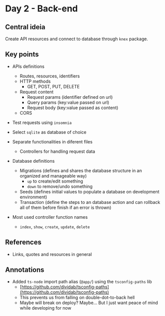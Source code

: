 # Day 2 - Back-end


## Central ideia

Create API resources and connect to database through `knex` package.


## Key points

- APIs definitions
    + Routes, resources, identifiers
    + HTTP methods
        - GET, POST, PUT, DELETE
    + Request content
        - Request params (identifier defined on url)
        - Query params (key:value passed on url)
        - Request body (key:value passed as content)
    + CORS

- Test requests using `insomnia`
- Select `sqlite` as database of choice
- Separate functionalities in diferent files
    + Controllers for handling request data
- Database definitions
    + Migrations (defines and shares the database structure in an organized and manageable way)
        - `up` to create/edit something
        - `down` to remove/undo something
    + Seeds (defines initial values to populate a database on development environment)
    + Transaction (define the steps to an database action and can rollback all of them before finish if an error is thrown)
- Most used controller function names
    + `index`, `show`, `create`, `update`, `delete`  


## References

- Links, quotes and resources in general


## Annotations

- Added `ts-node` import path alias (`@app/`) using the `tsconfig-paths` lib
    + [https://github.com/dividab/tsconfig-paths](https://github.com/dividab/tsconfig-paths)
    + This prevents us from falling on double-dot-to-back hell
    + Maybe will break on deploy? Maybe... But I just want peace of mind while developing for now